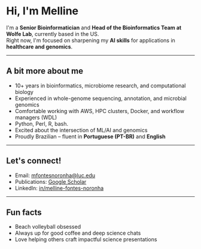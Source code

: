 # Hi, I'm Melline 

I'm a **Senior Bioinformatician** and **Head of the Bioinformatics Team at Wolfe Lab**, currently based in the US.  
Right now, I'm focused on sharpening my **AI skills** for applications in **healthcare and genomics**.

---

##  A bit more about me

-  10+ years in bioinformatics, microbiome research, and computational biology  
-  Experienced in whole-genome sequencing, annotation, and microbial genomics  
-  Comfortable working with AWS, HPC clusters, Docker, and workflow managers (WDL)
-  Python, Perl, R, bash. 
-  Excited about the intersection of ML/AI and genomics  
-  Proudly Brazilian – fluent in **Portuguese (PT-BR)** and **English**

---

##  Let's connect!

-  Email: [mfontesnoronha@luc.edu](mailto:mfontesnoronha@luc.edu)  
-  Publications: [Google Scholar](https://scholar.google.com/citations?user=5BLiI54AAAAJ&hl=en)  
-  LinkedIn: [in/melline-fontes-noronha](https://www.linkedin.com/in/melline-fontes-noronha-/)

---

##  Fun facts

-  Beach volleyball obsessed  
-  Always up for good coffee and deep science chats  
-  Love helping others craft impactful science presentations


